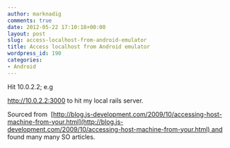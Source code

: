 ```yaml
---
author: marknadig
comments: true
date: 2012-05-22 17:10:18+00:00
layout: post
slug: access-localhost-from-android-emulator
title: Access localhost from Android emulator
wordpress_id: 190
categories:
- Android
---
```


Hit 10.0.2.2; e.g

http://10.0.2.2:3000 to hit my local rails server.

Sourced from  [http://blog.js-development.com/2009/10/accessing-host-machine-from-your.html](http://blog.js-development.com/2009/10/accessing-host-machine-from-your.html) and found many many SO articles.
